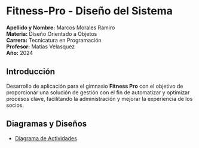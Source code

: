 # Fitness-Pro - Diseño del Sistema
**Apellido y Nombre:** Marcos Morales Ramiro <br />
**Materia:** Diseño Orientado a Objetos <br />
**Carrera:** Tecnicatura en Programación <br />
**Profesor:** Matias Velasquez <br />
**Año:** 2024 <br />

## Introducción

Desarrollo de aplicación para el gimnasio **Fitness Pro** con el objetivo de proporcionar una solución de gestión con el fin de automatizar y optimizar procesos clave, facilitando la administración y mejorar la experiencia de los socios.


## Diagramas y Diseños
   - [Diagrama de Actividades](https://drive.google.com/file/d/1Y0KD7BnuJCpZkL6SAIFn9w_DXK5pxxqp/view?usp=sharing)
